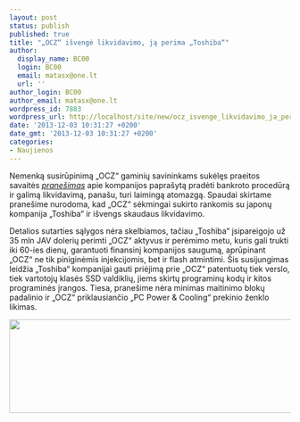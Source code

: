 ```yaml
---
layout: post
status: publish
published: true
title: "„OCZ“ išvengė likvidavimo, ją perima „Toshiba“"
author:
  display_name: BC00
  login: BC00
  email: matasx@one.lt
  url: ''
author_login: BC00
author_email: matasx@one.lt
wordpress_id: 7883
wordpress_url: http://localhost/site/new/ocz_isvenge_likvidavimo_ja_perima_toshiba/
date: '2013-12-03 10:31:27 +0200'
date_gmt: '2013-12-03 10:31:27 +0200'
categories:
- Naujienos
---
```

<p>
	Nemenką susirūpinimą &bdquo;OCZ&ldquo; gaminių savininkams sukėlęs praeitos savaitės <a href="http://www.technews.lt/naujiena/n/a/ocz_pradejo_bankroto_procedura.html"><em>prane&scaron;imas</em></a> apie kompanijos papra&scaron;ytą pradėti bankroto procedūrą ir galimą likvidavimą, pana&scaron;u, turi laimingą atomazgą. Spaudai skirtame prane&scaron;ime nurodoma, kad &bdquo;OCZ&ldquo; sėkmingai sukirto rankomis su japonų kompanija &bdquo;Toshiba&ldquo; ir i&scaron;vengs skaudaus likvidavimo.</p>
<p>
	Detalios sutarties sąlygos nėra skelbiamos, tačiau &bdquo;Toshiba&ldquo; įsipareigojo už 35 mln JAV dolerių perimti &bdquo;OCZ&ldquo; aktyvus ir perėmimo metu, kuris gali trukti iki 60-ies dienų, garantuoti finansinį kompanijos saugumą, aprūpinant &bdquo;OCZ&ldquo; ne tik piniginėmis injekcijomis, bet ir flash atmintimi. &Scaron;is susijungimas leidžia &bdquo;Toshiba&ldquo; kompanijai gauti priėjimą prie &bdquo;OCZ&ldquo; patentuotų tiek verslo, tiek vartotojų klasės SSD valdiklių, jiems skirtų programinų kodų ir kitos programinės įrangos. Tiesa, prane&scaron;ime nėra minimas maitinimo blokų padalinio ir &bdquo;OCZ&ldquo; priklausiančio &bdquo;PC Power &amp; Cooling&ldquo; prekinio ženklo likimas.</p>
<p>
	<img alt="" src="http://technews.lt/userfiles/New_OCZ_Logo_Vector.jpg" style="width: 520px; height: 168px;" /></p>
